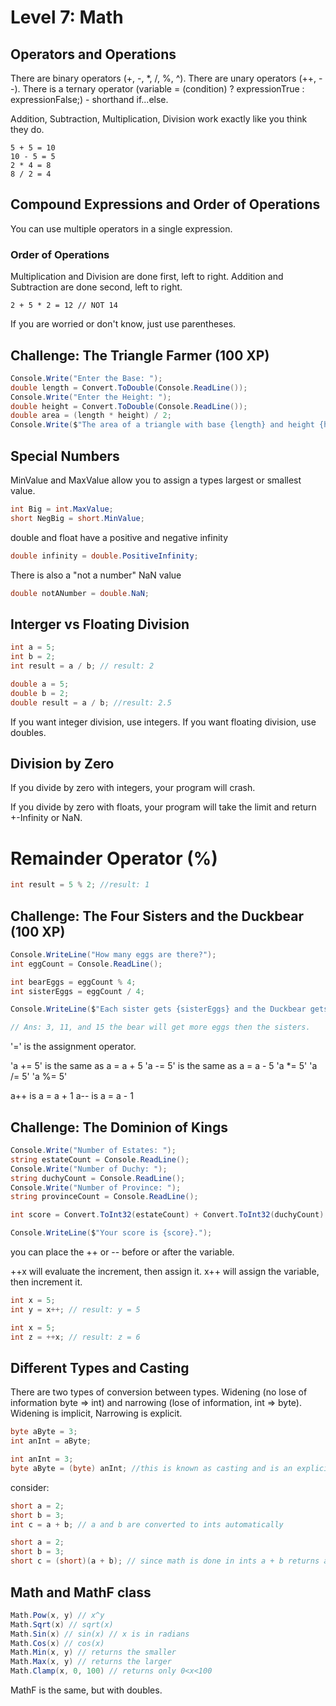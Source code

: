 # Level 7: Math

## Operators and Operations 
There are binary operators (+, -, *, /, %, ^). 
There are unary operators (++, --). 
There is a ternary operator  (variable = (condition) ? expressionTrue :  expressionFalse;) - shorthand if...else.

Addition, Subtraction, Multiplication, Division work exactly like you think they do. 
```
5 + 5 = 10
10 - 5 = 5
2 * 4 = 8
8 / 2 = 4
```

## Compound Expressions and Order of Operations
You can use multiple operators in a single expression. 

### Order of Operations
Multiplication and Division are done first, left to right. Addition and Subtraction are done second, left to right.

```
2 + 5 * 2 = 12 // NOT 14
```
If you are worried or don't know, just use parentheses. 

## Challenge: The Triangle Farmer (100 XP)
```csharp
Console.Write("Enter the Base: ");
double length = Convert.ToDouble(Console.ReadLine());
Console.Write("Enter the Height: ");
double height = Convert.ToDouble(Console.ReadLine());
double area = (length * height) / 2;
Console.Write($"The area of a triangle with base {length} and height {height} is {area}");
```

## Special Numbers
MinValue and MaxValue allow you to assign a types largest or smallest value.
```csharp
int Big = int.MaxValue;
short NegBig = short.MinValue;
```

double and float have a positive and negative infinity
```csharp
double infinity = double.PositiveInfinity;
```

There is also a "not a number" NaN value
```csharp
double notANumber = double.NaN;
```

## Interger vs Floating Division
```csharp
int a = 5;
int b = 2;
int result = a / b; // result: 2

double a = 5;
double b = 2;
double result = a / b; //result: 2.5
```

If you want integer division, use integers. If you want floating division, use doubles. 

## Division by Zero
If you divide by zero with integers, your program will crash. 

If you divide by zero with floats, your program will take the limit and return +-Infinity or NaN. 

# Remainder Operator (%)
```csharp
int result = 5 % 2; //result: 1
```

## Challenge: The Four Sisters and the Duckbear (100 XP)
```csharp
Console.WriteLine("How many eggs are there?");
int eggCount = Console.ReadLine();

int bearEggs = eggCount % 4;
int sisterEggs = eggCount / 4;

Console.WriteLine($"Each sister gets {sisterEggs} and the Duckbear gets {bearEggs}.");

// Ans: 3, 11, and 15 the bear will get more eggs then the sisters. 
```

'=' is the assignment operator. 

'a += 5' is the same as a = a + 5
'a -= 5' is the same as a = a - 5
'a *= 5'
'a /= 5'
'a %= 5'

a++ is a = a + 1
a-- is a = a - 1

## Challenge: The Dominion of Kings
```csharp
Console.Write("Number of Estates: ");
string estateCount = Console.ReadLine();
Console.Write("Number of Duchy: ");
string duchyCount = Console.ReadLine();
Console.Write("Number of Province: ");
string provinceCount = Console.ReadLine();

int score = Convert.ToInt32(estateCount) + Convert.ToInt32(duchyCount) * 3 + Convert.ToInt32(provinceCount) * 6;

Console.WriteLine($"Your score is {score}.");
```

you can place the ++ or -- before or after the variable. 

++x will evaluate the increment, then assign it. 
x++ will assign the variable, then increment it.

```csharp
int x = 5;
int y = x++; // result: y = 5

int x = 5;
int z = ++x; // result: z = 6
```

## Different Types and Casting
There are two types of conversion between types. Widening (no lose of information byte => int) and narrowing (lose of information, int => byte).
Widening is implicit, Narrowing is explicit. 
```csharp
byte aByte = 3;
int anInt = aByte;

int anInt = 3;
byte aByte = (byte) anInt; //this is known as casting and is an explicit conversion.
```

consider:
```csharp
short a = 2;
short b = 3;
int c = a + b; // a and b are converted to ints automatically

short a = 2;
short b = 3;
short c = (short)(a + b); // since math is done in ints a + b returns an int and must be cast down. Casting also has a high order of precidence. 
```

## Math and MathF class
```csharp
Math.Pow(x, y) // x^y
Math.Sqrt(x) // sqrt(x)
Math.Sin(x) // sin(x) // x is in radians
Math.Cos(x) // cos(x)
Math.Min(x, y) // returns the smaller
Math.Max(x, y) // returns the larger
Math.Clamp(x, 0, 100) // returns only 0<x<100
```

MathF is the same, but with doubles. 
